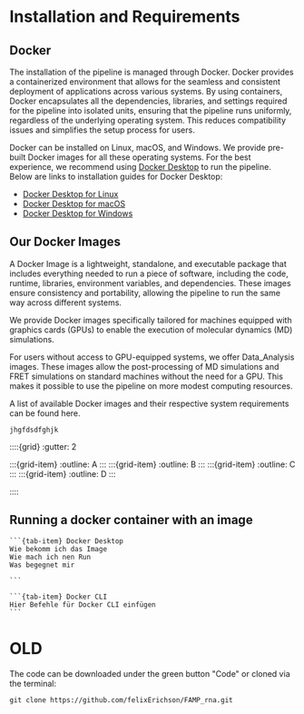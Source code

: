 # Installation and Requirements 

## Docker

The installation of the pipeline is managed through Docker. Docker provides a containerized environment that allows for the seamless and consistent deployment of applications across various systems. By using containers, Docker encapsulates all the dependencies, libraries, and settings required for the pipeline into isolated units, ensuring that the pipeline runs uniformly, regardless of the underlying operating system. This reduces compatibility issues and simplifies the setup process for users.

Docker can be installed on Linux, macOS, and Windows. We provide pre-built Docker images for all these operating systems. For the best experience, we recommend using <a href="https://docs.docker.com/desktop/" target="_blank"> Docker Desktop</a> to run the pipeline. Below are links to installation guides for Docker Desktop:

- <a href="https://docs.docker.com/desktop/install/linux/" target="_blank">Docker Desktop for Linux</a>
- <a href="https://docs.docker.com/desktop/install/mac-install/" target="_blank">Docker Desktop for macOS</a>
- <a href="https://docs.docker.com/desktop/install/windows-install/" target="_blank">Docker Desktop for Windows</a>

## Our Docker Images

A Docker Image is a lightweight, standalone, and executable package that includes everything needed to run a piece of software, including the code, runtime, libraries, environment variables, and dependencies. These images ensure consistency and portability, allowing the pipeline to run the same way across different systems.

We provide Docker images specifically tailored for machines equipped with graphics cards (GPUs) to enable the execution of molecular dynamics (MD) simulations.

For users without access to GPU-equipped systems, we offer Data_Analysis images. These images allow the post-processing of MD simulations and FRET simulations on standard machines without the need for a GPU. This makes it possible to use the pipeline on more modest computing resources.

A list of available Docker images and their respective system requirements can be found here.
```{dropdown} Here's my dropdown
jhgfdsdfghjk
```
::::{grid}
:gutter: 2

:::{grid-item}
:outline:
A
:::
:::{grid-item}
:outline:
B
:::
:::{grid-item}
:outline:
C
:::
:::{grid-item}
:outline:
D
:::

::::

## Running a docker container with an image

````{tab-set}
```{tab-item} Docker Desktop
Wie bekomm ich das Image 
Wie mach ich nen Run 
Was begegnet mir 

```

```{tab-item} Docker CLI
Hier Befehle für Docker CLI einfügen 
```
````


# OLD

The code can be downloaded under the green button "Code" or cloned via the terminal:
```
git clone https://github.com/felixErichson/FAMP_rna.git
```
<br>
